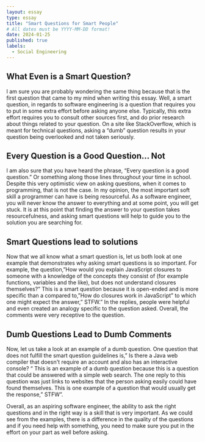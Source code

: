 ```yaml
---
layout: essay
type: essay
title: "Smart Questions for Smart People"
# All dates must be YYYY-MM-DD format!
date: 2024-01-25
published: true
labels:
  - Social Engineering
---
```







## What Even is a Smart Question? 

I am sure you are probably wondering the same thing because that is the first question that came to my mind when writing this essay. Well, a smart question, in regards to software engineering is a question that requires you to put in some extra effort before asking anyone else. Typically, this extra effort requires you to consult other sources first, and do prior research about things related to your question. On a site like StackOverflow, which is meant for technical questions, asking a “dumb” question results in your question being overlooked and not taken seriously. 

## Every Question is a Good Question… Not

I am also sure that you have heard the phrase, “Every question is a good question.” Or something along those lines throughout your time in school. Despite this very optimistic view on asking questions, when it comes to programming, that is not the case. In my opinion, the most important soft skill a programmer can have is being resourceful. As a software engineer, you will never know the answer to everything and at some point, you will get stuck. It is at this point that finding the answer to your question takes resourcefulness, and asking smart questions will help to guide you to the solution you are searching for. 

## Smart Questions lead to solutions

Now that we all know what a smart question is, let us both look at one example that demonstrates why asking smart questions is so important. For example, the question,”How would you explain JavaScript closures to someone with a knowledge of the concepts they consist of (for example functions, variables and the like), but does not understand closures themselves?” This is a smart question because it is open-ended and is more specific than a compared to,”How do closures work in JavaScript” to which one might expect the answer,” STFW.” In the replies, people were helpful and even created an analogy specific to the question asked. Overall, the comments were very receptive to the question. 

## Dumb Questions Lead to Dumb Comments

Now, let us take a look at an example of a dumb question. One question that does not fulfill the smart question guidelines is,” Is there a Java web compiler that doesn't require an account and also has an interactive console? “ This is an example of a dumb question because this is a question that could be answered with a simple web search. The one reply to this question was just links to websites that the person asking easily could have found themselves. This is one example of a question that would usually get the response,” STFW”. 

Overall, as an aspiring software engineer, the ability to ask the right questions and in the right way is a skill that is very important. As we could see from the examples, there is a difference in the quality of the questions and if you need help with something, you need to make sure you put in the effort on your part as well before asking. 
